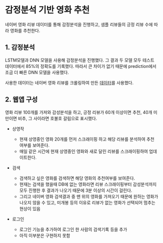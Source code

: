 # 감정분석 기반 영화 추천
네이버 영화 리뷰 데이터를 통해 감정분석을 진행하고, 샘플 리뷰들의 긍정 리뷰 수에 따라 영화를 추천한다.

## 1. 감정분석
LSTM모델과 DNN 모델을 사용해 감정분석을 진행했다. 그 결과 두 모델 모두 테스트 데이터에서 85%의 정확도를 기록했다.
따라서 큰 차이가 없기 때문에 prediction에서 조금 더 빠른 DNN 모델을 사용했다.

사용한 데이터는 네이버 영화 리뷰를 크롤링하여 만든 [데이터](https://github.com/e9t/nsmc)를 사용했다. 

## 2. 웹앱 구성
영화 리뷰 100개를 가져와 감성분석을 하고, 긍정 리뷰가 60개 이상이면 추천, 40개 미만이면 비추, 그 사이라면 호불호 갈림으로 표시했다.

- 상영작
    - 현재 상영중인 영화 20개를 먼저 스크래이핑 하고 해당 리뷰를 분석하여 추천 여부를 보여준다.
    - 매일 같은 시간에 현재 상영중인 영화와 새로 달린 리뷰를 스크래이핑하여 업데이트한다.
- 검색
    - 검색하고 싶은 영화를 검색하면 해당 영화의 추천여부를 보여준다.
    - 현재는 검색을 했을때 DB에 없는 영화라면 리뷰 스크래이핑부터 감성분석까지 모두 진행한 후 결과가 나오기 때문에 3분 이상의 시간이 걸린다.
    - 그리고 네이버 영화 검색결과 중 맨 위의 영화를 가져오기 때문에 원하는 영화가 나오지 않을 수 있고, 미개봉 등의 이유로 리뷰가 없는 영화가 선택되어 멈추는 현상이 있음

- 로그인
    - 로그인 기능을 추가하여 로그인 한 사람의 검색기록 등을 추가
    - 아직 이부분은 구현하지 못함